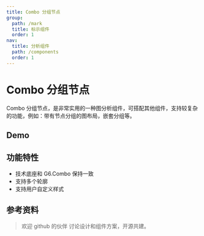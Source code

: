 ```yaml
---
title: Combo 分组节点
group:
  path: /mark
  title: 标示组件
  order: 1
nav:
  title: 分析组件
  path: /components
  order: 1
---
```


# Combo 分组节点

Combo 分组节点，是非常实用的一种图分析组件，可搭配其他组件，支持较复杂的功能，例如：带有节点分组的图布局，嵌套分组等。

## Demo

<code src='./demos/Simple.tsx'></code>

<API src='./api-docs.ts'></API>

## 功能特性

- 技术底座和 G6.Combo 保持一致
- 支持多个轮廓
- 支持用户自定义样式

## 参考资料

> 欢迎 github 的伙伴 讨论设计和组件方案，开源共建。
